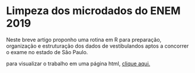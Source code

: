 # Limpeza dos microdados do ENEM 2019


Neste breve artigo proponho uma rotina em R para preparação, organização e estruturação dos dados de vestibulandos aptos a concorrer o exame no estado de São Paulo.

para visualizar o trabalho em uma página html, [clique aqui.](https://htmlpreview.github.io/?https://github.com/goncalves-sergio/Pre_Processamento_Enem2019/blob/main/Enem2019_Limpeza.html)
